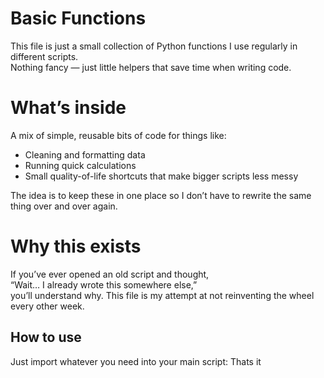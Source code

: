 # Basic Functions

This file is just a small collection of Python functions I use regularly in different scripts.  
Nothing fancy — just little helpers that save time when writing code.

# What’s inside

A mix of simple, reusable bits of code for things like:
- Cleaning and formatting data
- Running quick calculations
- Small quality-of-life shortcuts that make bigger scripts less messy

The idea is to keep these in one place so I don’t have to rewrite the same thing over and over again.

# Why this exists

If you’ve ever opened an old script and thought,  
“Wait… I already wrote this somewhere else,”  
you’ll understand why. This file is my attempt at not reinventing the wheel every other week.

## How to use

Just import whatever you need into your main script:
Thats it
